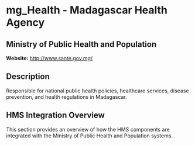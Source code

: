 # mg_Health - Madagascar Health Agency

## Ministry of Public Health and Population

**Website:** http://www.sante.gov.mg/

## Description

Responsible for national public health policies, healthcare services, disease prevention, and health regulations in Madagascar.

## HMS Integration Overview

This section provides an overview of how the HMS components are integrated with the Ministry of Public Health and Population systems.
